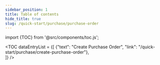 ```yaml
---
sidebar_position: 1
title: Table of contents
hide_title: true
slug: /quick-start/purchase/purchase-order 
---
```


import {TOC} from '@src/components/toc.js';

<TOC
dataEntryList = {[
{"text": "Create Purchase Order", "link": "/quick-start/purchase/create-purchase-order"},  
]}
/>
